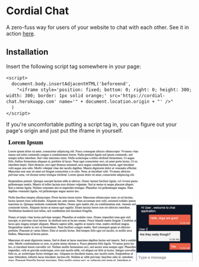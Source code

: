 # Cordial Chat

A zero-fuss way for users of your website to chat with each other. See it in action [here](https://karimatthews.github.io/socket-io-chat/).

## Installation

Insert the following script tag somewhere in your page:

```
<script>
  document.body.insertAdjacentHTML('beforeend',
    "<iframe style='position: fixed; bottom: 0; right: 0; height: 300; width: 300; border: 1px solid orange;' src='https://cordial-chat.herokuapp.com' name='" + document.location.origin + "' />"
  )
</script>
```

If you're uncomfortable putting a script tag in, you can figure out your page's origin and just put the iframe in yourself.

![Screenshot](static/screenshot.png)
